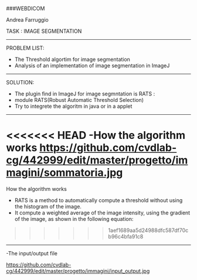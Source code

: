 ###WEBDICOM

Andrea Farruggio

TASK : IMAGE SEGMENTATION

- - -

PROBLEM LIST:

- The Threshold algortim for image segmentation
- Analysis of an implementation of image segmentation in ImageJ

- - -

SOLUTION:

- The plugin find in ImageJ for image segmntation is RATS :
- module RATS(Robust Automatic Threshold Selection)
- Try to integrete the algoritm in java or in a applet

- - -

<<<<<<< HEAD
-How the algorithm works
https://github.com/cvdlab-cg/442999/edit/master/progetto/immagini/sommatoria.jpg 
=======
How the algorithm works
 - RATS is a method to automatically compute a threshold without using the histogram of the image. 
 - It compute a weighted average of the image intensity, using the gradient of the image, as shown in the following equation:
 
>>>>>>> 1aef1689aa5d24988dfc587df70cb96c4bfa91c8

- - -
-The input/output file

https://github.com/cvdlab-cg/442999/edit/master/progetto/immagini/input_output.jpg
